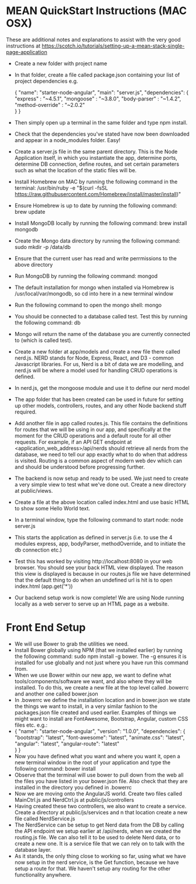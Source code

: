 # MEAN QuickStart Instructions (MAC OSX)



These are additional notes and explanations to assist with the very good instructions at https://scotch.io/tutorials/setting-up-a-mean-stack-single-page-application

- Create a new folder with project name
- In that folder, create a file called package.json containing your list of project dependencies e.g.

    {
      "name": "starter-node-angular",
      "main": "server.js",
      "dependencies": {
        "express" : "~4.5.1",
        "mongoose" : "~3.8.0",
        "body-parser" : "~1.4.2",
        "method-override" : "~2.0.2"        
      }
    }

- Then simply open up a terminal in the same folder and type npm install.
- Check that the dependencies you've stated have now been downloaded and appear in a node_modules folder. Easy!
- Create a server.js file in the same parent directory. This is the Node Application itself, in which you instantiate the app,  determine ports, determine DB connection, define routes, and set certain parameters such as what the location of the static files will be.

- Install Homebrew on MAC by running the following command in the terminal: 
	/usr/bin/ruby -e "$(curl -fsSL https://raw.githubusercontent.com/Homebrew/install/master/install)"
- Ensure Homebrew is up to date by running the following command: brew update
- Install MongoDB locally by running the following command: brew install mongodb
- Create the Mongo data directory  by running the following command: sudo mkdir -p /data/db
- Ensure that the current user has read and write perrmissions to the above directory
- Run MongoDB by running the following command: mongod
- The default installation for mongo when installed via Homebrew is /usr/local/var/mongodb, so cd into here in a new terminal window
- Run the following command to open the mongo shell: mongo
- You should be connected to a database called test. Test this by running the following command: db
- Mongo will return the name of the database you are currently connected to (which is called test).
- Create a new folder at app/models and create a new file there called nerd.js. NERD stands for Node, Express, React, and D3 - common Javascript libraries. For us, Nerd is a bit of data we are modelling, and nerd.js will be where a model used for handling CRUD operations is defined.
- In nerd.js, get the mongoose module and use it to define our nerd model
- The app folder that has been created can be used in future for setting up other models, controllers, routes, and any other Node backend stuff required.
- Add another file in app called routes.js. This file contains the definitions for routes that we will be using in our app, and specifically at the moment for the CRUD operations and a default route for all other requests. For example, if an API GET endpoint at <application_web_address>/api/nerds should retrieve all nerds from the database, we need to tell our app exactly what to do when that address is visited. Routing is a common aspect of modern web dev which can and should be understood before progressing further.
- The backend is now setup and ready to be used. We just need to create a very simple view to test what we've done out. Create a new directory at public/views.
- Create a file at the above location called index.html and use basic HTML to show some Hello World text.
- In a terminal window, type the following command to start node: node server.js
- This starts the application as defined in server.js (i.e. to use the 4 modules express, app, bodyParser, methodOverride, and to initiate the db connection etc.)
- Test this has worked by visiting http://localhost:8080 in your web browser. You should see your back HTML view displayed. The reason this view is displayed is because in our routes.js file we have determined that the default thing to do when an undefined url is hit is to open index.html (app.get('*'))
- Our backend setup work is now complete! We are using Node running locally  as a web server to serve up an HTML page as a website.

# Front End Setup

- We will use Bower to grab the utilities we need.
- Install Bower globally using NPM (that we installed earlier) by running the following command: sudo npm install -g bower. The -g ensures it is installed for use globally and not just where you have run this command from.
- When we use Bower within our new app, we want to define what tools/components/software we want, and also where they will be installed. To do this, we create a new file at the top level called .bowerrc and another one called bower.json
- In .bowerrc we define the installation location and in bower.json we state the things we want to install, in a very similar fashion to the packages.json file created and used earlier. Examples of things we might want to install are FontAwesome, Bootstrap, Angular, custom CSS files etc. e.g.:
- {
    "name": "starter-node-angular",
    "version": "1.0.0",
    "dependencies": {
        "bootstrap": "latest",
        "font-awesome": "latest",
        "animate.css": "latest",
        "angular": "latest",
        "angular-route": "latest"   
    }
}
- Now you have defined what you want and where you want it, open a new terminal window in the root of your application and type the following command: bower install
- Observe that the terminal will use bower to pull down from the web all the files you have listed in your bower.json file. Also check that they are installed in the directory you defined in .bowerrc
- Now we are moving onto the AngularJS world. Create two files called MainCtrl.js and NerdCtrl.js at public/js/controllers
- Having created these two controllers, we also want to create a service. Create a directory at public/js/services and n that location create a new file called NerdService.js
- The NerdService  can be setup to get Nerd data from the DB by calling the API endpoint we setup earlier at /api/nerds, when we created the routing.js file. We can also tell it to be used to delete Nerd data, or to create a new one. It is a service file that we can rely on to talk with the database layer.
- As it stands, the only thing close to working so far, using what we have now setup in the nerd service, is the Get function, because we have setup a route for that. We haven't setup any routing for the other functionality anywhere.